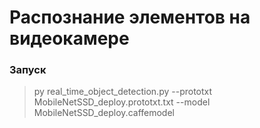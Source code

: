 # Распознание элементов на видеокамере

### Запуск
> py real_time_object_detection.py --prototxt MobileNetSSD_deploy.prototxt.txt  --model MobileNetSSD_deploy.caffemodel
